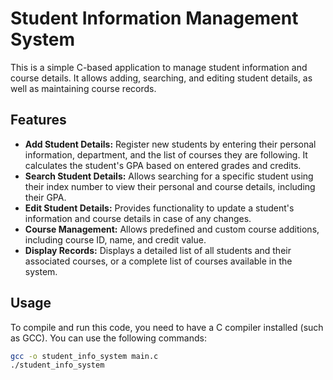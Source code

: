 # Student Information Management System

This is a simple C-based application to manage student information and course details. It allows adding, searching, and editing student details, as well as maintaining course records.

## Features

- **Add Student Details:** Register new students by entering their personal information, department, and the list of courses they are following. It calculates the student's GPA based on entered grades and credits.
- **Search Student Details:** Allows searching for a specific student using their index number to view their personal and course details, including their GPA.
- **Edit Student Details:** Provides functionality to update a student's information and course details in case of any changes.
- **Course Management:** Allows predefined and custom course additions, including course ID, name, and credit value.
- **Display Records:**  Displays a detailed list of all students and their associated courses, or a complete list of courses available in the system.

## Usage

To compile and run this code, you need to have a C compiler installed (such as GCC). You can use the following commands:

```bash
gcc -o student_info_system main.c
./student_info_system
